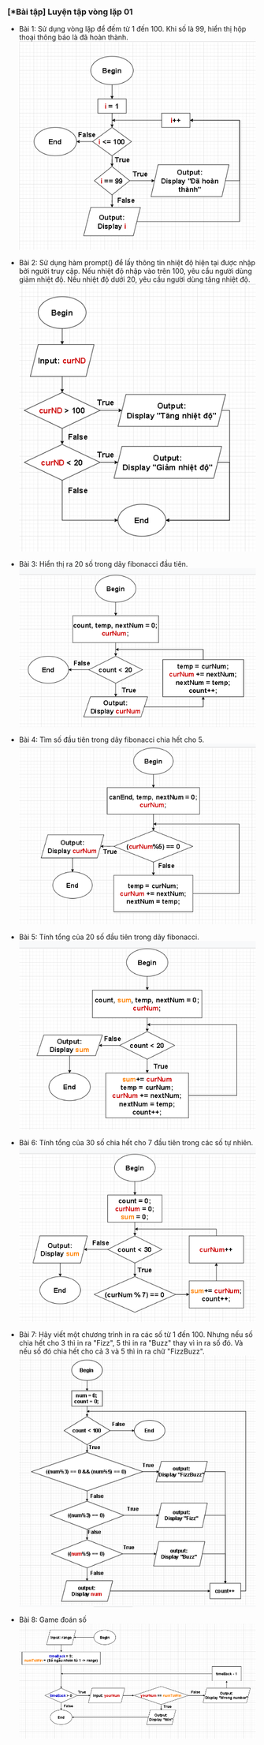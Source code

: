 ### [*Bài tập] Luyện tập vòng lặp 01

- Bài 1: Sử dụng vòng lặp để đếm từ 1 đến 100. Khi số là 99, hiển thị hộp thoại thông báo là đã hoàn thành.
![alt](Flowcharts/Bai_1.PNG)

- Bài 2: Sử dụng hàm prompt() để lấy thông tin nhiệt độ hiện tại được nhập bởi người truy cập. Nếu nhiệt độ nhập vào trên 100, yêu cầu người dùng giảm nhiệt độ. Nếu nhiệt độ dưới 20, yêu cầu người dùng tăng nhiệt độ.
![](Flowcharts/Bai_2.PNG)

- Bài 3: Hiển thị ra 20 số trong dãy fibonacci đầu tiên.
![](Flowcharts/Bai_3.PNG)

- Bài 4: Tìm số đầu tiên trong dãy fibonacci chia hết cho 5.
![](Flowcharts/Bai_4.PNG)

- Bài 5: Tính tổng của 20 số đầu tiên trong dãy fibonacci.
![](Flowcharts/Bai_5.PNG)

- Bài 6: Tính tổng của 30 số chia hết cho 7 đầu tiên trong các số tự nhiên.
![](Flowcharts/Bai_6.PNG)

- Bài 7: Hãy viết một chương trình in ra các số từ 1 đến 100. Nhưng nếu số chia hết cho 3 thì in ra "Fizz", 5 thì in ra "Buzz" thay vì in ra số đó. Và nếu số đó chia hết cho cả 3 và 5 thì in ra chữ "FizzBuzz".
![](Flowcharts/Bai_7.PNG)

- Bài 8: Game đoán số
![](Flowcharts/Bai_8.PNG)
